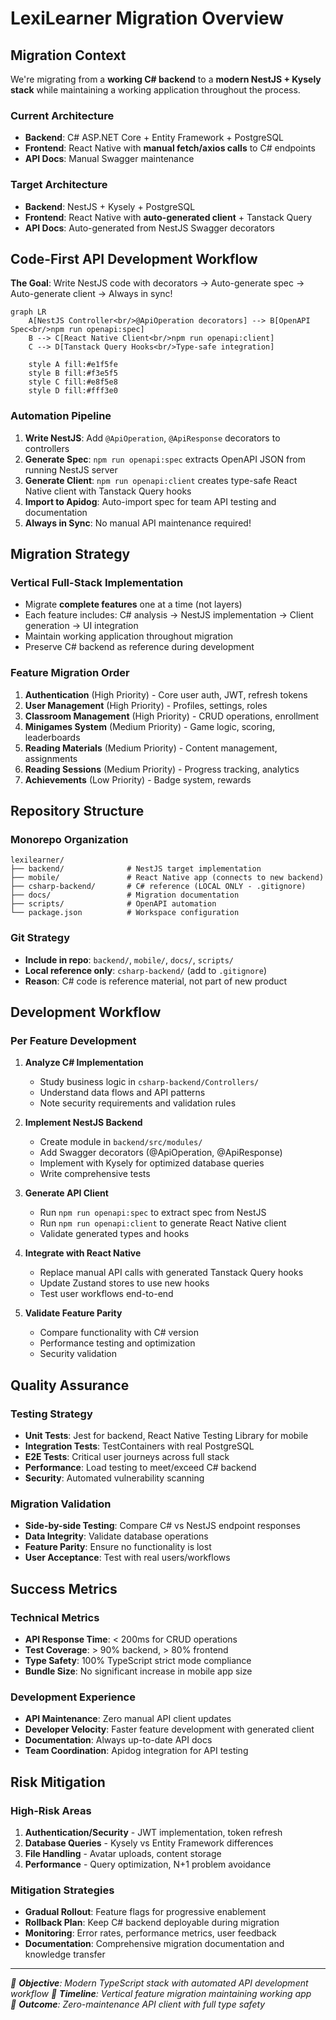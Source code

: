 # LexiLearner Migration Overview

## Migration Context

We're migrating from a **working C# backend** to a **modern NestJS + Kysely stack** while maintaining a working application throughout the process.

### Current Architecture
- **Backend**: C# ASP.NET Core + Entity Framework + PostgreSQL
- **Frontend**: React Native with **manual fetch/axios calls** to C# endpoints
- **API Docs**: Manual Swagger maintenance

### Target Architecture  
- **Backend**: NestJS + Kysely + PostgreSQL
- **Frontend**: React Native with **auto-generated client** + Tanstack Query
- **API Docs**: Auto-generated from NestJS Swagger decorators

## Code-First API Development Workflow

**The Goal**: Write NestJS code with decorators → Auto-generate spec → Auto-generate client → Always in sync!

```mermaid
graph LR
    A[NestJS Controller<br/>@ApiOperation decorators] --> B[OpenAPI Spec<br/>npm run openapi:spec]
    B --> C[React Native Client<br/>npm run openapi:client]
    C --> D[Tanstack Query Hooks<br/>Type-safe integration]
    
    style A fill:#e1f5fe
    style B fill:#f3e5f5
    style C fill:#e8f5e8
    style D fill:#fff3e0
```

### Automation Pipeline
1. **Write NestJS**: Add `@ApiOperation`, `@ApiResponse` decorators to controllers
2. **Generate Spec**: `npm run openapi:spec` extracts OpenAPI JSON from running NestJS server
3. **Generate Client**: `npm run openapi:client` creates type-safe React Native client with Tanstack Query hooks
4. **Import to Apidog**: Auto-import spec for team API testing and documentation
5. **Always in Sync**: No manual API maintenance required!

## Migration Strategy

### Vertical Full-Stack Implementation
- Migrate **complete features** one at a time (not layers)
- Each feature includes: C# analysis → NestJS implementation → Client generation → UI integration
- Maintain working application throughout migration
- Preserve C# backend as reference during development

### Feature Migration Order
1. **Authentication** (High Priority) - Core user auth, JWT, refresh tokens
2. **User Management** (High Priority) - Profiles, settings, roles  
3. **Classroom Management** (High Priority) - CRUD operations, enrollment
4. **Minigames System** (Medium Priority) - Game logic, scoring, leaderboards
5. **Reading Materials** (Medium Priority) - Content management, assignments
6. **Reading Sessions** (Medium Priority) - Progress tracking, analytics
7. **Achievements** (Low Priority) - Badge system, rewards

## Repository Structure

### Monorepo Organization
```
lexilearner/
├── backend/              # NestJS target implementation
├── mobile/               # React Native app (connects to new backend)
├── csharp-backend/       # C# reference (LOCAL ONLY - .gitignore)
├── docs/                 # Migration documentation
├── scripts/              # OpenAPI automation
└── package.json          # Workspace configuration
```

### Git Strategy
- **Include in repo**: `backend/`, `mobile/`, `docs/`, `scripts/`
- **Local reference only**: `csharp-backend/` (add to `.gitignore`)
- **Reason**: C# code is reference material, not part of new product

## Development Workflow

### Per Feature Development
1. **Analyze C# Implementation**
   - Study business logic in `csharp-backend/Controllers/`
   - Understand data flows and API patterns
   - Note security requirements and validation rules

2. **Implement NestJS Backend**
   - Create module in `backend/src/modules/`
   - Add Swagger decorators (@ApiOperation, @ApiResponse)
   - Implement with Kysely for optimized database queries
   - Write comprehensive tests

3. **Generate API Client**
   - Run `npm run openapi:spec` to extract spec from NestJS
   - Run `npm run openapi:client` to generate React Native client
   - Validate generated types and hooks

4. **Integrate with React Native**
   - Replace manual API calls with generated Tanstack Query hooks
   - Update Zustand stores to use new hooks
   - Test user workflows end-to-end

5. **Validate Feature Parity**
   - Compare functionality with C# version
   - Performance testing and optimization
   - Security validation

## Quality Assurance

### Testing Strategy
- **Unit Tests**: Jest for backend, React Native Testing Library for mobile
- **Integration Tests**: TestContainers with real PostgreSQL
- **E2E Tests**: Critical user journeys across full stack
- **Performance**: Load testing to meet/exceed C# backend
- **Security**: Automated vulnerability scanning

### Migration Validation
- **Side-by-side Testing**: Compare C# vs NestJS endpoint responses
- **Data Integrity**: Validate database operations
- **Feature Parity**: Ensure no functionality is lost
- **User Acceptance**: Test with real users/workflows

## Success Metrics

### Technical Metrics
- **API Response Time**: < 200ms for CRUD operations
- **Test Coverage**: > 90% backend, > 80% frontend
- **Type Safety**: 100% TypeScript strict mode compliance
- **Bundle Size**: No significant increase in mobile app size

### Development Experience
- **API Maintenance**: Zero manual API client updates
- **Developer Velocity**: Faster feature development with generated client
- **Documentation**: Always up-to-date API docs
- **Team Coordination**: Apidog integration for API testing

## Risk Mitigation

### High-Risk Areas
1. **Authentication/Security** - JWT implementation, token refresh
2. **Database Queries** - Kysely vs Entity Framework differences  
3. **File Handling** - Avatar uploads, content storage
4. **Performance** - Query optimization, N+1 problem avoidance

### Mitigation Strategies
- **Gradual Rollout**: Feature flags for progressive enablement
- **Rollback Plan**: Keep C# backend deployable during migration
- **Monitoring**: Error rates, performance metrics, user feedback
- **Documentation**: Comprehensive migration documentation and knowledge transfer

---

*🎯 **Objective**: Modern TypeScript stack with automated API development workflow*
*📅 **Timeline**: Vertical feature migration maintaining working app*  
*🚀 **Outcome**: Zero-maintenance API client with full type safety*